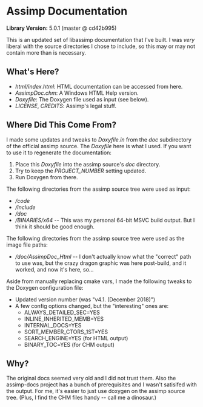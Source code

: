 # Assimp Documentation

**Library Version:** 5.0.1 (master @ cd42b995)

This is an updated set of libassimp documentation that I've built. I was
*very* liberal with the source directories I chose to include, so this may
or may not contain more than is necessary.

## What's Here?

- *html/index.html*: HTML documentation can be accessed from here.
- *AssimpDoc.chm*: A Windows HTML Help version.
- *Doxyfile*: The Doxygen file used as input (see below).
- *LICENSE*, *CREDITS*: Assimp's legal stuff.

## Where Did This Come From?

I made some updates and tweaks to *Doxyfile.in* from the *doc* subdirectory
of the official assimp source. The *Doxyfile* here is what I used. If you 
want to use it to regenerate the documentation:

1. Place this *Doxyfile* into the assimp source's *doc* directory.
2. Try to keep the *PROJECT_NUMBER* setting updated.
3. Run Doxygen from there.

The following directories from the assimp source tree were used as input:

- */code*
- */include*
- */doc*
- */BINARIES/x64* -- This was my personal 64-bit MSVC build output. But I
  think it should be good enough. 

The following directories from the assimp source tree were used as the
image file paths:

- */doc/AssimpDoc_Html* -- I don't actually know what the "correct" path
  to use was, but the crazy dragon graphic was here post-build, and it
  worked, and now it's here, so... 

Aside from manually replacing cmake vars, I made the following tweaks to
the Doxygen configuration file:

- Updated version number (was "v4.1. (December 2018)")
- A few config options changed, but the "interesting" ones are:
  - ALWAYS_DETAILED_SEC=YES
  - INLINE_INHERITED_MEMB=YES
  - INTERNAL_DOCS=YES
  - SORT_MEMBER_CTORS_1ST=YES
  - SEARCH_ENGINE=YES (for HTML output)
  - BINARY_TOC=YES (for CHM output)

## Why?

The original docs seemed very old and I did not trust them. Also the assimp-docs project has a bunch of prerequisites and I wasn't satisifed with the output. For me, it's easier to just use doxygen on the assimp source tree. (Plus, I find the CHM files handy -- call me a dinosaur.)
